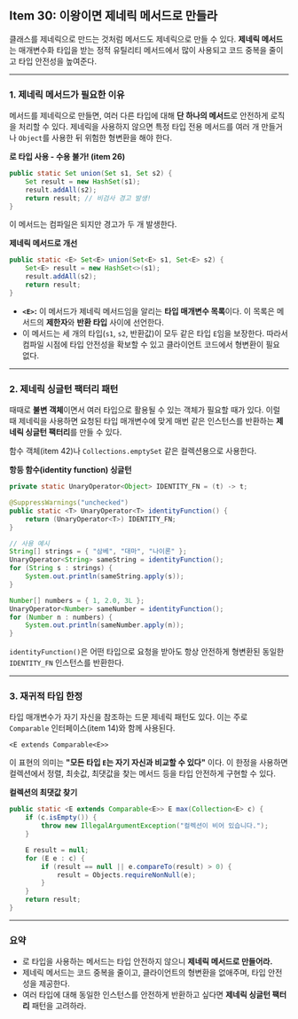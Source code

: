 ## Item 30: 이왕이면 제네릭 메서드로 만들라

클래스를 제네릭으로 만드는 것처럼 메서드도 제네릭으로 만들 수 있다. **제네릭 메서드**는 매개변수화 타입을 받는 정적 유틸리티 메서드에서 많이 사용되고 코드 중복을 줄이고 타입 안전성을 높여준다.

---

### 1. 제네릭 메서드가 필요한 이유

메서드를 제네릭으로 만들면, 여러 다른 타입에 대해 **단 하나의 메서드**로 안전하게 로직을 처리할 수 있다. 제네릭을 사용하지 않으면 특정 타입 전용 메서드를 여러 개 만들거나 `Object`를 사용한 뒤 위험한 형변환을 해야 한다.

**로 타입 사용 - 수용 불가! (item 26)**

```java
public static Set union(Set s1, Set s2) {
    Set result = new HashSet(s1);
    result.addAll(s2);
    return result; // 비검사 경고 발생!
}
```

이 메서드는 컴파일은 되지만 경고가 두 개 발생한다.

**제네릭 메서드로 개선**

```java
public static <E> Set<E> union(Set<E> s1, Set<E> s2) {
    Set<E> result = new HashSet<>(s1);
    result.addAll(s2);
    return result;
}
```

- **`<E>`:** 이 메서드가 제네릭 메서드임을 알리는 **타입 매개변수 목록**이다. 이 목록은 메서드의 **제한자**와 **반환 타입** 사이에 선언한다.
- 이 메서드는 세 개의 타입(`s1`, `s2`, 반환값)이 모두 같은 타입 `E`임을 보장한다. 따라서 컴파일 시점에 타입 안전성을 확보할 수 있고 클라이언트 코드에서 형변환이 필요 없다.

---

### 2. 제네릭 싱글턴 팩터리 패턴

때때로 **불변 객체**이면서 여러 타입으로 활용될 수 있는 객체가 필요할 때가 있다. 이럴 때 제네릭을 사용하면 요청된 타입 매개변수에 맞게 매번 같은 인스턴스를 반환하는 **제네릭 싱글턴 팩터리**를 만들 수 있다.

함수 객체(item 42)나 `Collections.emptySet` 같은 컬렉션용으로 사용한다.

**항등 함수(identity function) 싱글턴**

```java
private static UnaryOperator<Object> IDENTITY_FN = (t) -> t;

@SuppressWarnings("unchecked")
public static <T> UnaryOperator<T> identityFunction() {
    return (UnaryOperator<T>) IDENTITY_FN;
}

// 사용 예시
String[] strings = { "삼베", "대마", "나이론" };
UnaryOperator<String> sameString = identityFunction();
for (String s : strings) {
    System.out.println(sameString.apply(s));
}

Number[] numbers = { 1, 2.0, 3L };
UnaryOperator<Number> sameNumber = identityFunction();
for (Number n : numbers) {
    System.out.println(sameNumber.apply(n));
}
```

`identityFunction()`은 어떤 타입으로 요청을 받아도 항상 안전하게 형변환된 동일한 `IDENTITY_FN` 인스턴스를 반환한다.

---

### 3. 재귀적 타입 한정

타입 매개변수가 자기 자신을 참조하는 드문 제네릭 패턴도 있다. 이는 주로 `Comparable` 인터페이스(item 14)와 함께 사용된다.

`<E extends Comparable<E>>`

이 표현의 의미는 **"모든 타입 `E`는 자기 자신과 비교할 수 있다"** 이다. 이 한정을 사용하면 컬렉션에서 정렬, 최솟값, 최댓값을 찾는 메서드 등을 타입 안전하게 구현할 수 있다.

**컬렉션의 최댓값 찾기**

```java
public static <E extends Comparable<E>> E max(Collection<E> c) {
    if (c.isEmpty()) {
        throw new IllegalArgumentException("컬렉션이 비어 있습니다.");
    }

    E result = null;
    for (E e : c) {
        if (result == null || e.compareTo(result) > 0) {
            result = Objects.requireNonNull(e);
        }
    }
    return result;
}
```

---

### 요약

- 로 타입을 사용하는 메서드는 타입 안전하지 않으니 **제네릭 메서드로 만들어라.**
- 제네릭 메서드는 코드 중복을 줄이고, 클라이언트의 형변환을 없애주며, 타입 안전성을 제공한다.
- 여러 타입에 대해 동일한 인스턴스를 안전하게 반환하고 싶다면 **제네릭 싱글턴 팩터리** 패턴을 고려하라.
